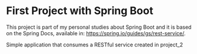 # First Project with Spring Boot

This project is part of my personal studies about Spring Boot
and it is based on the Spring Docs, available in: https://spring.io/guides/gs/rest-service/.

Simple application that consumes a RESTful service created in project_2

